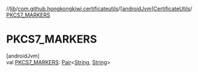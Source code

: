 //[lib](../../../index.md)/[com.github.hongkongkiwi.certificateutils](../index.md)/[[androidJvm]CertificateUtils](index.md)/[PKCS7_MARKERS](-p-k-c-s7_-m-a-r-k-e-r-s.md)

# PKCS7_MARKERS

[androidJvm]\
val [PKCS7_MARKERS](-p-k-c-s7_-m-a-r-k-e-r-s.md): [Pair](https://kotlinlang.org/api/latest/jvm/stdlib/kotlin/-pair/index.html)&lt;[String](https://kotlinlang.org/api/latest/jvm/stdlib/kotlin/-string/index.html), [String](https://kotlinlang.org/api/latest/jvm/stdlib/kotlin/-string/index.html)&gt;
